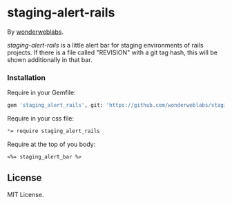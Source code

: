 # staging-alert-rails

By [wonderweblabs](http://www.wonderweblabs.com).

*staging-alert-rails* is a little alert bar for staging environments of rails projects. If
there is a file called "REVISION" with a git tag hash, this will be shown additionally in that bar.


### Installation

Require in your Gemfile:

```bash
gem 'staging_alert_rails', git: 'https://github.com/wonderweblabs/staging-alert-rails.git'
```

Require in your css file:

```css
*= require staging_alert_rails
```

Require at the top of you body:

```erb
<%= staging_alert_bar %>
```

## License

MIT License.
